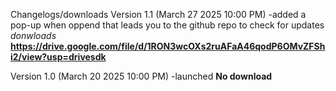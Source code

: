 Changelogs/downloads
Version 1.1 (March 27 2025 10:00 PM)
-added a pop-up when oppend that leads you to the github repo to check for updates
_donwloads_ **https://drive.google.com/file/d/1RON3wcOXs2ruAFaA46qodP6OMvZFShi2/view?usp=drivesdk**

Version 1.0 (March 20 2025 10:00 PM)
-launched
**No download**
